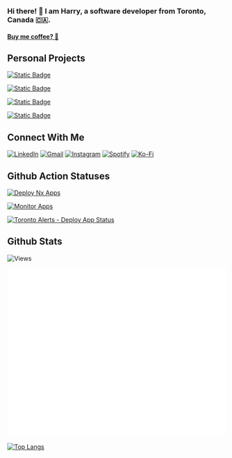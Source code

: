 ### Hi there! 👋 I am Harry, a software developer from Toronto, Canada 🇨🇦.

#### [Buy me coffee? 🥺](https://ko-fi.com/prettydamntired)

## Personal Projects

[![Static Badge](https://img.shields.io/badge/Website:-harryliu.design-blue)](https://harryliu.design/)

[![Static Badge](https://img.shields.io/badge/Monorepo:-vigilant--broccoli-blue)](https://github.com/iamharryliu/vigilant-broccoli)

[![Static Badge](https://img.shields.io/badge/Toronto_Alerts-blue)](https://torontoalerts.com/)

[![Static Badge](https://img.shields.io/badge/Cloud8Skate-blue)](https://cloud8skate.com/)

## Connect With Me

[![LinkedIn](https://img.shields.io/badge/linkedin-%230077B5.svg?style=for-the-badge&logo=linkedin&logoColor=white)](https://www.linkedin.com/in/iamharryliu/) [![Gmail](https://img.shields.io/badge/Gmail-D14836?style=for-the-badge&logo=gmail&logoColor=white)](mailto:harryliu1995@gmail.com) [![Instagram](https://img.shields.io/badge/Instagram-%23E4405F.svg?style=for-the-badge&logo=Instagram&logoColor=white)](https://www.instagram.com/prettydamntired/) [![Spotify](https://img.shields.io/badge/Spotify-1ED760?style=for-the-badge&logo=spotify&logoColor=white)](https://open.spotify.com/user/22z5agodra7fwhm2erdqn5bjq) [![Ko-Fi](https://img.shields.io/badge/Ko--fi-F16061?style=for-the-badge&logo=ko-fi&logoColor=white)](https://ko-fi.com/prettydamntired)

## Github Action Statuses

[![Deploy Nx Apps](https://github.com/iamharryliu/vigilant-broccoli/actions/workflows/deploy-nx-apps-action.yml/badge.svg)](https://github.com/iamharryliu/vigilant-broccoli/actions/workflows/deploy-nx-apps-action.yml)

[![Monitor Apps](https://github.com/iamharryliu/vigilant-broccoli/actions/workflows/monitor-apps-action.yml/badge.svg)](https://github.com/iamharryliu/vigilant-broccoli/actions/workflows/monitor-apps-action.yml)

[![Toronto Alerts - Deploy App Status](https://github.com/iamharryliu/vigilant-broccoli/actions/workflows/deploy-toronto-alerts-app-action.yml/badge.svg)](https://github.com/iamharryliu/vigilant-broccoli/actions/workflows/deploy-toronto-alerts-app-action.yml)

<!-- [![GitHub Streak](https://streak-stats.demolab.com/?user=iamharryliu&theme=dark)](https://git.io/streak-stats) -->

## Github Stats

![Views](https://komarev.com/ghpvc/?username=iamharryliu)

![Metrics](/github-metrics.svg)

[![Top Langs](https://github-readme-stats.vercel.app/api/top-langs/?username=iamharryliu)](https://github.com/iamharryliu/github-readme-stats)
